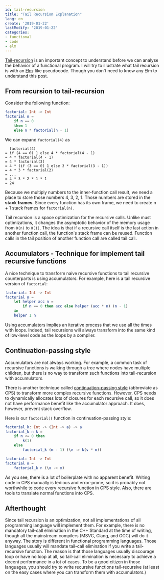 ```yaml
---
id: tail-recursion
title: "Tail Recursion Explanation"
lang: en
create: '2019-01-22'
lastModify: '2019-01-22'
categories:
- functional
- code
- elm
---
```


[Tail-recursion](https://en.wikipedia.org/wiki/Tail_call) is an important concept to understand before we can analyse the behavior of a functional program. I will try to illustrate what tail recursion is with an [Elm](https://elm-lang.org/)-like pseudocode. Though you don't need to know any Elm to understand this post.


## From recursion to tail-recursion

Consider the following function:

``` elm
factorial: Int -> Int
factorial n =
    if n == 0
    then 1
    else n * factorial(n - 1)
```

We can expand `factorial(4)` as

```
  factorial(4)
= if (4 == 0) 1 else 4 * factorial(4 - 1)
= 4 * factorial(4 - 1)
= 4 * factorial(3)
= 4 * (if (3 == 0) 1 else 3 * factorial(3 - 1))
= 4 * 3 * factorial(2)
= ...
= 4 * 3 * 2 * 1 * 1
= 24
```

Because we multiply numbers to the inner-function call result, we need a place to store those numbers 4, 3, 2, 1. Those numbers are stored in the **stack frames**. Since every function has its own frame, we need to create n + 1 stack frames for `factorial(n)`.

Tail recursion is a space optimization for the recursive calls. Unlike must optimizations, it changes the asymptotic behavior of the memory usage from `O(n)` to `O(1)`. The idea is that if a recursive call itself is the last action in another function call, the function's stack frame can be reused. Function calls in the tail position of another function call are called tail call.

## Accumulators - Technique for implement tail recursive functions
A nice technique to transform naive recursive functions to tail recursive counterparts is using accumulators. For example, here is a tail recursive version of `factorial`:

``` elm
factorial: Int -> Int
factorial n =
    let helper acc n =
        if n == 0 then acc else helper (acc * n) (n - 1)
    in
    helper 1 n
```

Using accumulators implies an iterative process that we use all the times with loops. Indeed, tail recursions will always transform into the same kind of low-level code as the loops by a compiler.

## Continuation-passing style
Accumulators are not always working. For example, a common task of recursive functions is walking through a tree where nodes have multiple children, but there is no way to transform such functions into tail-recursion with accumulators.

There is another technique called [continuation-passing style](https://en.wikipedia.org/wiki/Continuation-passing_style) (abbreviate as CPS) to transform more complex recursive functions. However, CPS needs to dynamically allocates lots of closures for each recursive call, so it does not have performance benefit like the accumulator approach. It does, however, prevent stack overflow.

Here is our `factorial()` function in continuation-passing style:

```elm
factorial_k: Int -> (Int -> a) -> a
factorial_k n k =
    if n <= 0 then
        k(1)
    else
        factorial_k (n - 1) (\v -> k(v * n))

factorial: Int -> Int
factorial n =
    factorial_k n (\x -> x)
```

As you see, there is a lot of boilerplate with no apparent benefit. Writing code in CPS manually is tedious and error-prone, so it is probably not worthwhile to code every recursive function in CPS style. Also, there are tools to translate normal functions into CPS.

## Afterthought
Since tail recursion is an optimization, not all implementations of all programming language will implement them. For example, there is no mandatory tail-call elimination in the C++ Standard at the time of writing, though all the mainstream compilers (MSVC, Clang, and GCC) will do it anyway. The story is different in functional programming languages. Those languages usually will mandate tail-call elimination if you write a tail-recursive function. The reason is that those languages usually discourage loop or have no loop at all, so tail-call elimination is necessary to achieve a decent performance in a lot of cases. To be a good citizen in those languages, you should try to write recursive functions tail-recursive (at least on the easy cases where you can transform them with accumulators.)
